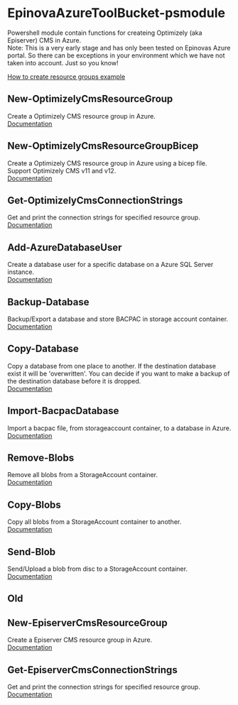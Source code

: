 # EpinovaAzureToolBucket-psmodule
Powershell module contain functions for createing Optimizely (aka Episerver) CMS in Azure.  
Note: This is a very early stage and has only been tested on Epinovas Azure portal. So there can be exceptions in your environment which we have not taken into account. Just so you know!  

[How to create resource groups example](Documentation/CreateResourceGroup/CreateResourceGroup.md)

## New-OptimizelyCmsResourceGroup
Create a Optimizely CMS resource group in Azure.  
[Documentation](Documentation/New-OptimizelyCmsResourceGroup/New-OptimizelyCmsResourceGroup.md)
  
## New-OptimizelyCmsResourceGroupBicep  
Create a Optimizely CMS resource group in Azure using a bicep file. Support Optimizely CMS v11 and v12.  
[Documentation](Documentation/New-OptimizelyCmsResourceGroupBicep/New-OptimizelyCmsResourceGroupBicep.md)  

## Get-OptimizelyCmsConnectionStrings
Get and print the connection strings for specified resource group.  
[Documentation](Documentation/Get-OptimizelyCmsConnectionStrings/Get-OptimizelyCmsConnectionStrings.md)

## Add-AzureDatabaseUser
Create a database user for a specific database on a Azure SQL Server instance.  
[Documentation](Documentation/Add-AzureDatabaseUser/Add-AzureDatabaseUser.md)

## Backup-Database
Backup/Export a database and store BACPAC in storage account container.  
[Documentation](Documentation/Backup-Database/Backup-Database.md)

## Copy-Database
Copy a database from one place to another. If the destination database exist it will be 'overwritten'. You can decide if you want to make a backup of the destination database before it is dropped.  
[Documentation](Documentation/Copy-Database/Copy-Database.md)

## Import-BacpacDatabase
Import a bacpac file, from storageaccount container, to a database in Azure.  
[Documentation](Documentation/Import-BacpacDatabase/Import-BacpacDatabase.md)  

## Remove-Blobs
Remove all blobs from a StorageAccount container.  
[Documentation](Documentation/Remove-Blobs/Remove-Blobs.md)

## Copy-Blobs
Copy all blobs from a StorageAccount container to another.  
[Documentation](Documentation/Copy-Blobs/Copy-Blobs.md)

## Send-Blob
Send/Upload a blob from disc to a StorageAccount container.  
[Documentation](Documentation/Send-Blob/Send-Blob.md)

## Old
## New-EpiserverCmsResourceGroup
Create a Episerver CMS resource group in Azure.  
[Documentation](Documentation/New-EpiserverCmsResourceGroup/New-EpiserverCmsResourceGroup.md)
  
## Get-EpiserverCmsConnectionStrings
Get and print the connection strings for specified resource group.  
[Documentation](Documentation/Get-EpiserverCmsConnectionStrings/Get-EpiserverCmsConnectionStrings.md)
